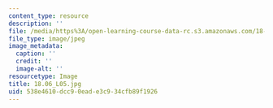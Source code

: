 ```yaml
---
content_type: resource
description: ''
file: /media/https%3A/open-learning-course-data-rc.s3.amazonaws.com/18-06-linear-algebra-spring-2010/538e4610dcc90eade3c934cfb89f1926_18.06_L05.jpg
file_type: image/jpeg
image_metadata:
  caption: ''
  credit: ''
  image-alt: ''
resourcetype: Image
title: 18.06_L05.jpg
uid: 538e4610-dcc9-0ead-e3c9-34cfb89f1926
---
```

